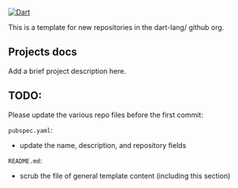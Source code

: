 [![Dart](https://github.com/dart-lang/dartlang_project_templates/actions/workflows/dart.yaml/badge.svg)](https://github.com/dart-lang/dartlang_project_templates/actions/workflows/dart.yaml)

This is a template for new repositories in the dart-lang/ github org.

## Projects docs

Add a brief project description here.

## TODO:

Please update the various repo files before the first commit:

`pubspec.yaml`:
- update the name, description, and repository fields

`README.md`:
- scrub the file of general template content (including this section)
